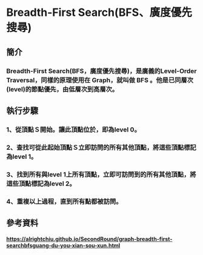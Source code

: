 # Breadth-First Search(BFS、廣度優先搜尋)
## 簡介
### Breadth-First Search(BFS，廣度優先搜尋)，是廣義的Level-Order Traversal，同樣的原理使用在 Graph，就叫做 BFS 。他是已同層次(level)的節點優先，由低層次到高層次。
## 執行步驟
### 1、從頂點Ｓ開始。讓此頂點位於，即為level 0。
### 2、查找可從此起始頂點Ｓ立即訪問的所有其他頂點，將這些頂點標記為level 1。
### 3、找到所有與level 1上所有頂點，立即可訪問到的所有其他頂點，將這些頂點標記為level 2。
### 4、重複以上過程，直到所有點都被訪問。

## 參考資料
#### https://alrightchiu.github.io/SecondRound/graph-breadth-first-searchbfsguang-du-you-xian-sou-xun.html
